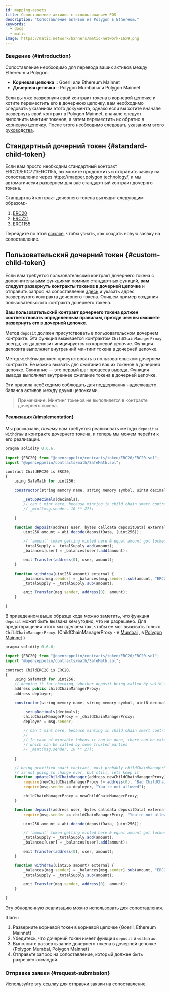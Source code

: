 ```yaml
---
id: mapping-assets
title: Сопоставление активов с использованием POS
description: "Сопоставление активов из Polygon в Ethereum."
keywords:
  - docs
  - matic
image: https://matic.network/banners/matic-network-16x9.png
---
```


### Введение {#introduction}

Сопоставление необходимо для перевода ваших активов между Ethereum и Polygon.

- **Корневая цепочка** :: Goerli или Ethereum Mainnet
- **Дочерняя цепочка** :: Polygon Mumbai или Polygon Mainnet

Если вы уже развернули свой контракт токена в корневой цепочке и хотите переместить его в дочернюю цепочку, вам необходимо следовать указаниям этого документа, однако если вы хотите вначале развернуть свой контракт в Polygon Mainnet, вначале следует выполнить минтинг токенов, а затем переместить их обратно в корневую цепочку. После этого необходимо следовать указаниям этого [руководства](https://docs.polygon.technology/docs/develop/ethereum-polygon/mintable-assets).

## Стандартный дочерний токен {#standard-child-token}

Если вам просто необходим стандартный контракт ERC20/ERC721/ERC1155, вы можете продолжить и отправить заявку на сопоставление через https://mapper.polygon.technology/, и мы автоматически развернем для вас стандартный контракт дочернго токена.

Стандартный контракт дочернего токена выглядит следующим образом:-
1. [ERC20](https://github.com/maticnetwork/pos-portal/blob/master/flat/ChildERC20.sol#L1492-#L1508)
2. [ERC721](https://github.com/maticnetwork/pos-portal/blob/master/flat/ChildERC721.sol#L2157-#L2238)
3. [ERC1155](https://github.com/maticnetwork/pos-portal/blob/master/flat/ChildERC1155.sol#L1784-#L1818)

Перейдите по этой [ссылке](/docs/develop/ethereum-polygon/submit-mapping-request), чтобы узнать, как создать новую заявку на сопоставление.

## Пользовательский дочерний токен {#custom-child-token}

Если вам требуется пользовательский контракт дочернего токена с дополнительными функциями помимо стандартных функций, **вам следует развернуть контракты токенов в дочерней цепочке** и отправить запрос на сопоставление [здесь](https://mapper.polygon.technology/) и указать адрес развернутого контракта дочернего токена. Опишем пример создания пользовательского контракта дочернего токена.

**Ваш пользовательский контракт дочернего токена должен соответствовать определенным правилам, прежде чем вы сможете развернуть его в дочерней цепочке.**

Метод `deposit` должен присутствовать в пользовательском дочернем контракте. Эта функция вызывается контрактом `ChildChainManagerProxy` всегда, когда депозит инициируется из корневой цепочке. Функция депозита выполняет внутренний минтинг токена в дочерней цепочке.

Метод `withdraw` должен присутствовать в пользовательском дочернем контракте. Ее можно вызвать для сжигания ваших токенов в дочерней цепочке. Сжигание — это первый шаг процесса вывода. Функция вывода выполняет внутреннее сжигание токена в дочерней цепочке.

Эти правила необходимо соблюдать для поддержания надлежащего баланса активов между двумя цепочками.

> Примечание. Минтинг токенов не выполняется в контракте дочернего токена.

#### Реализация {#implementation}

Мы рассказали, _почему_ нам требуется реализовать методы `deposit` и `withdraw` в контракте дочернего токена, и теперь мы можем перейти к его реализации.

```js title="ChildERC20.sol"
pragma solidity 0.6.6;

import {ERC20} from "@openzeppelin/contracts/token/ERC20/ERC20.sol";
import "@openzeppelin/contracts/math/SafeMath.sol";

contract ChildERC20 is ERC20,
{
    using SafeMath for uint256;

    constructor(string memory name, string memory symbol, uint8 decimals) public ERC20(name, symbol) {

        _setupDecimals(decimals);
        // can't mint here, because minting in child chain smart contract's constructor not allowed
        // _mint(msg.sender, 10 ** 27);

    }

    function deposit(address user, bytes calldata depositData) external {
        uint256 amount = abi.decode(depositData, (uint256));

        // `amount` token getting minted here & equal amount got locked in RootChainManager
        _totalSupply = _totalSupply.add(amount);
        _balances[user] = _balances[user].add(amount);

        emit Transfer(address(0), user, amount);
    }

    function withdraw(uint256 amount) external {
        _balances[msg.sender] = _balances[msg.sender].sub(amount, "ERC20: burn amount exceeds balance");
        _totalSupply = _totalSupply.sub(amount);

        emit Transfer(msg.sender, address(0), amount);
    }

}
```

В приведенном выше образце кода можно заметить, что функция `deposit` может быть вызвана кем угодно, что не разрешено. Для предотвращения этого мы сделаем так, чтобы ее мог вызывать только `ChildChainManagerProxy`. (ChildChainManagerProxy - в [Mumbai](https://mumbai.polygonscan.com/address/0xb5505a6d998549090530911180f38aC5130101c6/transactions) , в [Polygon Mainnet](https://polygonscan.com/address/0xA6FA4fB5f76172d178d61B04b0ecd319C5d1C0aa/) )

```js title="ChildERC20.sol"
pragma solidity 0.6.6;

import {ERC20} from "@openzeppelin/contracts/token/ERC20/ERC20.sol";
import "@openzeppelin/contracts/math/SafeMath.sol";

contract ChildERC20 is ERC20,
{
    using SafeMath for uint256;
    // keeping it for checking, whether deposit being called by valid address or not
    address public childChainManagerProxy;
    address deployer;

    constructor(string memory name, string memory symbol, uint8 decimals, address _childChainManagerProxy) public ERC20(name, symbol) {

        _setupDecimals(decimals);
        childChainManagerProxy = _childChainManagerProxy;
        deployer = msg.sender;

        // Can't mint here, because minting in child chain smart contract's constructor not allowed
        //
        // In case of mintable tokens it can be done, there can be external mintable function too
        // which can be called by some trusted parties
        // _mint(msg.sender, 10 ** 27);

    }

    // being proxified smart contract, most probably childChainManagerProxy contract's address
    // is not going to change ever, but still, lets keep it
    function updateChildChainManager(address newChildChainManagerProxy) external {
        require(newChildChainManagerProxy != address(0), "Bad ChildChainManagerProxy address");
        require(msg.sender == deployer, "You're not allowed");

        childChainManagerProxy = newChildChainManagerProxy;
    }

    function deposit(address user, bytes calldata depositData) external {
        require(msg.sender == childChainManagerProxy, "You're not allowed to deposit");

        uint256 amount = abi.decode(depositData, (uint256));

        // `amount` token getting minted here & equal amount got locked in RootChainManager
        _totalSupply = _totalSupply.add(amount);
        _balances[user] = _balances[user].add(amount);

        emit Transfer(address(0), user, amount);
    }

    function withdraw(uint256 amount) external {
        _balances[msg.sender] = _balances[msg.sender].sub(amount, "ERC20: burn amount exceeds balance");
        _totalSupply = _totalSupply.sub(amount);

        emit Transfer(msg.sender, address(0), amount);
    }

}
```

Эту обновленную реализацию можно использовать для сопоставления.

Шаги :

1. Разверните корневой токен в корневой цепочке {Goerli, Ethereum Mainnet}
2. Убедитесь, что дочерний токен имеет функции `deposit` и `withdraw`.
3. Выполните развертывание дочернего токена в дочерней цепочке {Polygon Mumbai, Polygon Mainnet}
4. Отправьте запрос на сопоставление, который должен быть разрешен командой.

### Отправка заявки {#request-submission}

Используйте [эту ссылку](/docs/develop/ethereum-polygon/submit-mapping-request) для отправки заявки на сопоставление.
